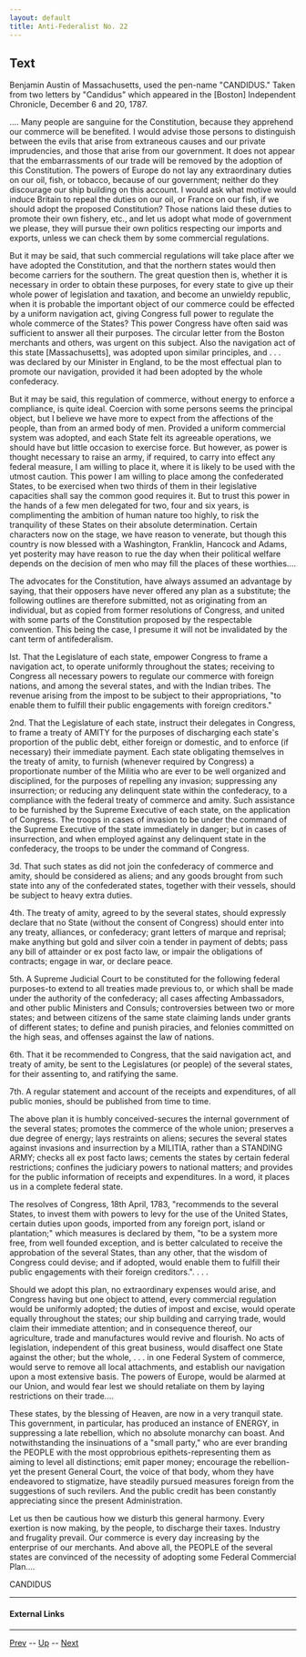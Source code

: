 ```yaml
---
layout: default
title: Anti-Federalist No. 22
---
```


## Text

Benjamin Austin of Massachusetts, used the pen-name "CANDIDUS." Taken from two letters by "Candidus" which appeared in the [Boston] Independent Chronicle, December 6 and 20, 1787.

.... Many people are sanguine for the Constitution, because they apprehend our commerce will be benefited. I would advise those persons to distinguish between the evils that arise from extraneous causes and our private imprudencies, and those that arise from our government. It does not appear that the embarrassments of our trade will be removed by the adoption of this Constitution. The powers of Europe do not lay any extraordinary duties on our oil, fish, or tobacco, because of our government; neither do they discourage our ship building on this account. I would ask what motive would induce Britain to repeal the duties on our oil, or France on our fish, if we should adopt the proposed Constitution? Those nations laid these duties to promote their own fishery, etc., and let us adopt what mode of government we please, they will pursue their own politics respecting our imports and exports, unless we can check them by some commercial regulations.

But it may be said, that such commercial regulations will take place after we have adopted the Constitution, and that the northern states would then become carriers for the southern. The great question then is, whether it is necessary in order to obtain these purposes, for every state to give up their whole power of legislation and taxation, and become an unwieldy republic, when it is probable the important object of our commerce could be effected by a uniform navigation act, giving Congress full power to regulate the whole commerce of the States? This power Congress have often said was sufficient to answer all their purposes. The circular letter from the Boston merchants and others, was urgent on this subject. Also the navigation act of this state [Massachusetts], was adopted upon similar principles, and . . . was declared by our Minister in England, to be the most effectual plan to promote our navigation, provided it had been adopted by the whole confederacy.

But it may be said, this regulation of commerce, without energy to enforce a compliance, is quite ideal. Coercion with some persons seems the principal object, but I believe we have more to expect from the affections of the people, than from an armed body of men. Provided a uniform commercial system was adopted, and each State felt its agreeable operations, we should have but little occasion to exercise force. But however, as power is thought necessary to raise an army, if required, to carry into effect any federal measure, I am willing to place it, where it is likely to be used with the utmost caution. This power I am willing to place among the confederated States, to be exercised when two thirds of them in their legislative capacities shall say the common good requires it. But to trust this power in the hands of a few men delegated for two, four and six years, is complimenting the ambition of human nature too highly, to risk the tranquility of these States on their absolute determination. Certain characters now on the stage, we have reason to venerate, but though this country is now blessed with a Washington, Franklin, Hancock and Adams, yet posterity may have reason to rue the day when their political welfare depends on the decision of men who may fill the places of these worthies....

The advocates for the Constitution, have always assumed an advantage by saying, that their opposers have never offered any plan as a substitute; the following outlines are therefore submitted, not as originating from an individual, but as copied from former resolutions of Congress, and united with some parts of the Constitution proposed by the respectable convention. This being the case, I presume it will not be invalidated by the cant term of antifederalism.

lst. That the Legislature of each state, empower Congress to frame a navigation act, to operate uniformly throughout the states; receiving to Congress all necessary powers to regulate our commerce with foreign nations, and among the several states, and with the Indian tribes. The revenue arising from the impost to be subject to their appropriations, "to enable them to fulfill their public engagements with foreign creditors."

2nd. That the Legislature of each state, instruct their delegates in Congress, to frame a treaty of AMITY for the purposes of discharging each state's proportion of the public debt, either foreign or domestic, and to enforce (if necessary) their immediate payment. Each state obligating themselves in the treaty of amity, to furnish (whenever required by Congress) a proportionate number of the Militia who are ever to be well organized and disciplined, for the purposes of repelling any invasion; suppressing any insurrection; or reducing any delinquent state within the confederacy, to a compliance with the federal treaty of commerce and amity. Such assistance to be furnished by the Supreme Executive of each state, on the application of Congress. The troops in cases of invasion to be under the command of the Supreme Executive of the state immediately in danger; but in cases of insurrection, and when employed against any delinquent state in the confederacy, the troops to be under the command of Congress.

3d. That such states as did not join the confederacy of commerce and amity, should be considered as aliens; and any goods brought from such state into any of the confederated states, together with their vessels, should be subject to heavy extra duties.

4th. The treaty of amity, agreed to by the several states, should expressly declare that no State (without the consent of Congress) should enter into any treaty, alliances, or confederacy; grant letters of marque and reprisal; make anything but gold and silver coin a tender in payment of debts; pass any bill of attainder or ex post facto law, or impair the obligations of contracts; engage in war, or declare peace.

5th. A Supreme Judicial Court to be constituted for the following federal purposes-to extend to all treaties made previous to, or which shall be made under the authority of the confederacy; all cases affecting Ambassadors, and other public Ministers and Consuls; controversies between two or more states; and between citizens of the same state claiming lands under grants of different states; to define and punish piracies, and felonies committed on the high seas, and offenses against the law of nations.

6th. That it be recommended to Congress, that the said navigation act, and treaty of amity, be sent to the Legislatures (or people) of the several states, for their assenting to, and ratifying the same.

7th. A regular statement and account of the receipts and expenditures, of all public monies, should be published from time to time.

The above plan it is humbly conceived-secures the internal government of the several states; promotes the commerce of the whole union; preserves a due degree of energy; lays restraints on aliens; secures the several states against invasions and insurrection by a MILITIA, rather than a STANDING ARMY; checks all ex post facto laws; cements the states by certain federal restrictions; confines the judiciary powers to national matters; and provides for the public information of receipts and expenditures. In a word, it places us in a complete federal state.

The resolves of Congress, 18th April, 1783, "recommends to the several States, to invest them with powers to levy for the use of the United States, certain duties upon goods, imported from any foreign port, island or plantation;" which measures is declared by them, "to be a system more free, from well founded exception, and is better calculated to receive the approbation of the several States, than any other, that the wisdom of Congress could devise; and if adopted, would enable them to fulfill their public engagements with their foreign creditors.". . . .

Should we adopt this plan, no extraordinary expenses would arise, and Congress having but one object to attend, every commercial regulation would be uniformly adopted; the duties of impost and excise, would operate equally throughout the states; our ship building and carrying trade, would claim their immediate attention; and in consequence thereof, our agriculture, trade and manufactures would revive and flourish. No acts of legislation, independent of this great business, would disaffect one State against the other; but the whole, . . . in one Federal System of commerce, would serve to remove all local attachments, and establish our navigation upon a most extensive basis. The powers of Europe, would be alarmed at our Union, and would fear lest we should retaliate on them by laying restrictions on their trade....

These states, by the blessing of Heaven, are now in a very tranquil state. This government, in particular, has produced an instance of ENERGY, in suppressing a late rebellion, which no absolute monarchy can boast. And notwithstanding the insinuations of a "small party," who are ever branding the PEOPLE with the most opprobrious epithets-representing them as aiming to level all distinctions; emit paper money; encourage the rebellion-yet the present General Court, the voice of that body, whom they have endeavored to stigmatize, have steadily pursued measures foreign from the suggestions of such revilers. And the public credit has been constantly appreciating since the present Administration.

Let us then be cautious how we disturb this general harmony. Every exertion is now making, by the people, to discharge their taxes. Industry and frugality prevail. Our commerce is every day increasing by the enterprise of our merchants. And above all, the PEOPLE of the several states are convinced of the necessity of adopting some Federal Commercial Plan....

CANDIDUS

---
#### External Links

---

[Prev](21.md) -- [Up](README.md) -- [Next](23.md)